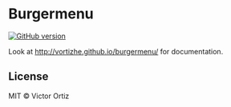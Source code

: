# Burgermenu

[![GitHub version](https://badge.fury.io/gh/vortizhe%2Fburgermenu.svg)](https://badge.fury.io/gh/vortizhe%2Fburgermenu)

Look at http://vortizhe.github.io/burgermenu/ for documentation.

## License

MIT © Victor Ortiz
